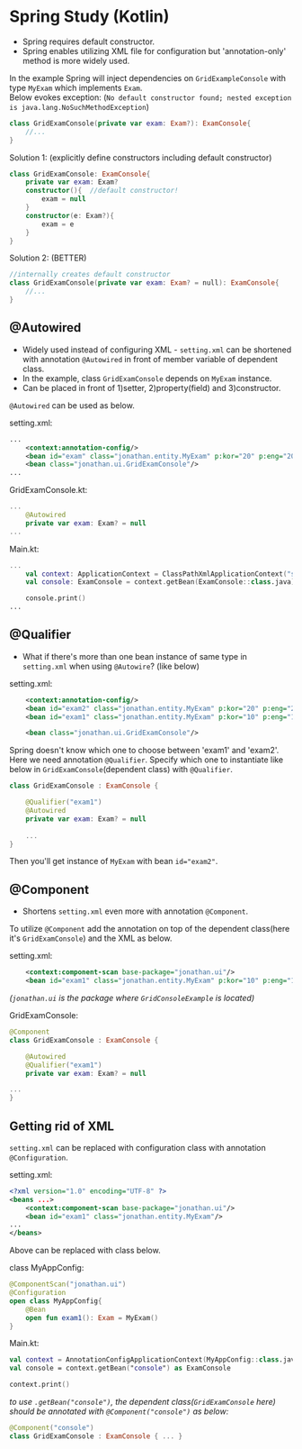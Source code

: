 # Spring Study (Kotlin)
* Spring requires default constructor.
* Spring enables utilizing XML file for configuration but 'annotation-only' method is more widely used.

In the example Spring will inject dependencies on `GridExampleConsole` with type `MyExam` which implements `Exam`.<br/>
Below evokes exception: (```No default constructor found; nested exception is java.lang.NoSuchMethodException```)
```kotlin
class GridExamConsole(private var exam: Exam?): ExamConsole{
    //...
}
```

Solution 1: (explicitly define constructors including default constructor)
```kotlin
class GridExamConsole: ExamConsole{
    private var exam: Exam?
    constructor(){  //default constructor!
        exam = null
    }
    constructor(e: Exam?){
        exam = e
    }
}
```

Solution 2: (BETTER)
```kotlin
//internally creates default constructor
class GridExamConsole(private var exam: Exam? = null): ExamConsole{
    //...
}
```

## @Autowired
* Widely used instead of configuring XML - ```setting.xml``` can be shortened with annotation ```@Autowired``` in front of member variable of dependent class.
* In the example, class ```GridExamConsole``` depends on ```MyExam``` instance.
* Can be placed in front of 1)setter, 2)property(field) and 3)constructor.

```@Autowired``` can be used as below.

setting.xml: 
```xml
...
    <context:annotation-config/>
    <bean id="exam" class="jonathan.entity.MyExam" p:kor="20" p:eng="20"/>
    <bean class="jonathan.ui.GridExamConsole"/>
...
```

GridExamConsole.kt:
```kotlin
...
    @Autowired
    private var exam: Exam? = null
...
```

Main.kt:
```kotlin
...
    val context: ApplicationContext = ClassPathXmlApplicationContext("setting.xml")
    val console: ExamConsole = context.getBean(ExamConsole::class.java)

    console.print()
...
```

## @Qualifier
* What if there's more than one bean instance of same type in ```setting.xml``` when using ```@Autowire```? (like below)

setting.xml:
```xml
    <context:annotation-config/>
    <bean id="exam2" class="jonathan.entity.MyExam" p:kor="20" p:eng="20"/>
    <bean id="exam1" class="jonathan.entity.MyExam" p:kor="10" p:eng="10"/>

    <bean class="jonathan.ui.GridExamConsole"/>
```
Spring doesn't know which one to choose between 'exam1' and 'exam2'. Here we need annotation ```@Qualifier```.
Specify which one to instantiate like below in ```GridExamConsole```(dependent class) with ```@Qualifier```. 
```kotlin
class GridExamConsole : ExamConsole {

    @Qualifier("exam1")
    @Autowired
    private var exam: Exam? = null
    
    ...
}
```
Then you'll get instance of ```MyExam``` with bean ```id="exam2"```.

## @Component
* Shortens ```setting.xml``` even more with annotation ```@Component```.

To utilize ```@Component``` add the annotation on top of the dependent class(here it's ```GridExamConsole```) and the XML as below.

setting.xml:
```xml
    <context:component-scan base-package="jonathan.ui"/>
    <bean id="exam1" class="jonathan.entity.MyExam" p:kor="10" p:eng="10"/>
```
<i>(```jonathan.ui``` is the package where ```GridConsoleExample``` is located)</i>

GridExamConsole:
```kotlin
@Component
class GridExamConsole : ExamConsole {

    @Autowired
    @Qualifier("exam1")
    private var exam: Exam? = null

...
}
```

## Getting rid of XML

`setting.xml` can be replaced with configuration class with annotation `@Configuration`.

setting.xml:
```xml
<?xml version="1.0" encoding="UTF-8" ?>
<beans ...>
    <context:component-scan base-package="jonathan.ui"/>
    <bean id="exam1" class="jonathan.entity.MyExam"/>
...
</beans>
```

Above can be replaced with class below.

class MyAppConfig:
```kotlin
@ComponentScan("jonathan.ui")
@Configuration
open class MyAppConfig{
    @Bean
    open fun exam1(): Exam = MyExam()
}
```

Main.kt:
```kotlin
val context = AnnotationConfigApplicationContext(MyAppConfig::class.java)
val console = context.getBean("console") as ExamConsole

context.print()
```
<i>to use `.getBean("console")`, the dependent class(`GridExamConsole` here) should be annotated with `@Component("console")` as below:</i>
```kotlin
@Component("console")
class GridExamConsole : ExamConsole { ... }
```